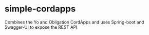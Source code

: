 # simple-cordapps
Combines the Yo and Obligation CordApps and uses Spring-boot and Swagger-UI to expose the REST API
